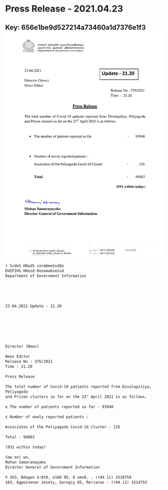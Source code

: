 # Press Release - 2021.04.23 
Key: 656e1be9d527214a73460a1d7376e1f3 
![img](img/656e1be9d527214a73460a1d7376e1f3.jpg)
---
```
) ScdeS HOadS cermbmeSsdQo
DVEFIHS HHosd Honomabsenid
Department of Government Information

 

 

23.04.2021 Update - 21.20

 

 

 

Director (News)

News Editor
Release No : 376/2021
Time : 21.20

Press Release

The total number of Covid-19 patients reported from Divulapitiya, Peliyagoda
and Prison clusters so far on the 23" April 2021 is as follows.

e The number of patients reported so far - 93948

¢ Number of newly reported patients :

Associates of the Peliyagoda Covid-19 Cluster - 135

Total - 94083

(931 within today)

Saw eo) wn,
Mohan Samaranayake
Director General of Government Information

© 163, Bdagen $:0t0, e160 05, 8 omn8. . (+94 11) 2518759
103, Agpeinenar sesety, Garogiy 05, Rerianas - (+94 11) 2514753

```
